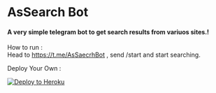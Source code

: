 # AsSearch Bot  
#### A very simple telegram bot to get search results from variuos sites.!  

How to run :  
Head to https://t.me/AsSaecrhBot , send /start and start searching.  

Deploy Your Own :  
<p align="left"><a href="https://heroku.com/deploy?template=https://github.com/AffanTheBest/AsSearch"> <img src="https://www.herokucdn.com/deploy/button.svg" alt="Deploy to Heroku" /></a></p>
